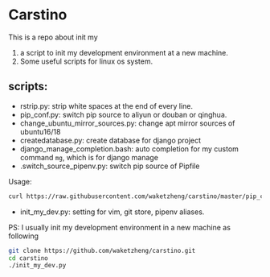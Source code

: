 # Carstino
This is a repo about init my

1. a script to init my development environment at a new machine.
2. Some useful scripts for linux os system.

## scripts:
- rstrip.py: strip white spaces at the end of every line.
- pip_conf.py: switch pip source to aliyun or douban or qinghua.
- change_ubuntu_mirror_sources.py: change apt mirror sources of ubuntu16/18
- createdatabase.py: create database for django project
- django_manage_completion.bash: auto completion for my custom command `mg`, which is for django manage
- .switch_source_pipenv.py: switch pip source of Pipfile


Usage:
```bash
curl https://raw.githubusercontent.com/waketzheng/carstino/master/pip_conf.py|python
```

- init_my_dev.py: setting for vim, git store, pipenv aliases.

PS: I usually init my development environment in a new machine as following

```bash
git clone https://github.com/waketzheng/carstino.git
cd carstino
./init_my_dev.py
```

